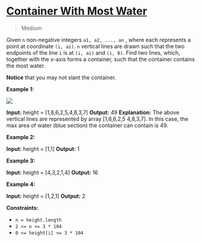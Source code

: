 # [Container With Most Water](https://leetcode.com/problems/container-with-most-water)

> Medium

Given `n` non-negative integers `a1, a2, ..., an` , where each represents a
point at coordinate `(i, ai)`. `n` vertical lines are drawn such that the two
endpoints of the line `i` is at `(i, ai)` and `(i, 0)`. Find two lines, which,
together with the x-axis forms a container, such that the container contains
the most water.

**Notice** that you may not slant the container.

**Example 1:**

![](https://s3-lc-upload.s3.amazonaws.com/uploads/2018/07/17/question_11.jpg)

**Input:** height = \[1,8,6,2,5,4,8,3,7\]
**Output:** 49
**Explanation:** The above vertical lines are represented by array \[1,8,6,2,5
4,8,3,7\]. In this case, the max area of water (blue section) the container
can contain is 49.

**Example 2:**

**Input:** height = \[1,1\]
**Output:** 1

**Example 3:**

**Input:** height = \[4,3,2,1,4\]
**Output:** 16

**Example 4:**

**Input:** height = \[1,2,1\]
**Output:** 2

**Constraints:**

- `n = height.length`
- `2 <= n <= 3 * 104`
- `0 <= height[i] <= 3 * 104`
